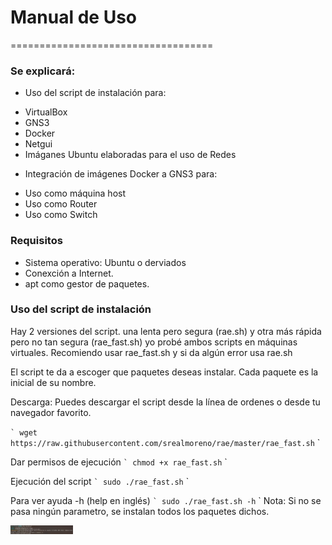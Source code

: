 # Manual de Uso
===================================

### Se explicará:
- Uso del script de instalación para:
* VirtualBox
* GNS3
* Docker
* Netgui
* Imáganes Ubuntu elaboradas para el uso de Redes

- Integración de imágenes Docker a GNS3 para:
* Uso como máquina host
* Uso como Router
* Uso como Switch

### Requisitos
* Sistema operativo: Ubuntu o derviados 
* Conexción a Internet.
* apt como gestor de paquetes.

### Uso del script de instalación
Hay 2 versiones del script. una lenta pero segura (rae.sh) y otra más rápida pero no tan segura (rae_fast.sh) yo probé ambos scripts en máquinas virtuales. Recomiendo usar rae_fast.sh y si da algún error usa rae.sh

El script te da a escoger que paquetes deseas instalar. Cada paquete es la inicial de su nombre.

Descarga:
Puedes descargar el script desde la línea de ordenes o desde tu navegador favorito.

`` `
wget https://raw.githubusercontent.com/srealmoreno/rae/master/rae_fast.sh
`` `

Dar permisos de ejecución
`` `
chmod +x rae_fast.sh
`` `

Ejecución del script
`` `
sudo ./rae_fast.sh
`` `

Para ver ayuda -h (help en inglés)
`` `
sudo ./rae_fast.sh -h
`` `
Nota: Si no se pasa ningún parametro, se  instalan todos los paquetes dichos.

<img src="./assets/ejemplo_1.png" width="100"/>





